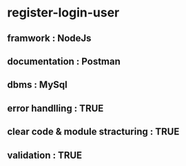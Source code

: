 # register-login-user

## framwork : NodeJs
## documentation : Postman
## dbms : MySql
## error handlling : TRUE
## clear code & module stracturing : TRUE
## validation : TRUE
